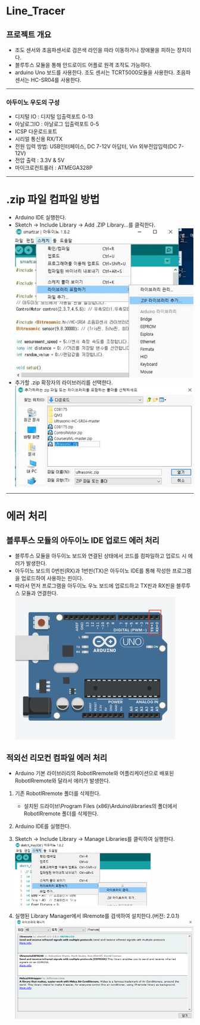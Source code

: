 # Line_Tracer

## 프로젝트 개요
* 조도 센서와 초음파센서로 검은색 라인을 따라 이동하거나 장애물을 피하는 장치이다.
* 블루투스 모듈을 통해 안드로이드 어플로 원격 조작도 가능하다.
* arduino Uno 보드를 사용한다. 조도 센서는 TCRT5000모듈을 사용한다. 초음파센서는 HC-SR04를 사용한다.

* * *

### 아두이노 우도의 구성
* 디지털 IO : 디지털 입출력포트 0-13
* 아날로그IO : 아날로그 입출력포트 0-5
* ICSP 다운로드포트
* 시리얼 통신용 RX/TX
* 전원 입력 방법: USB인터페이스, DC 7-12V 아답터, Vin 외부전압입력(DC 7-12V)
* 전압 출력 : 3.3V & 5V
* 마이크로컨트롤러 : ATMEGA328P

* * *

# .zip 파일 컴파일 방법
* Arduino IDE 실행한다.
* Sketch -> Include Library -> Add .ZIP Library...를 클릭한다.
![zip_screenshot1](./header_files/zip1.jpg)
* 추가할 .zip 확장자의 라이브러리를 선택한다.
![zip_screenshot2](./header_files/zip2.jpg)

* * *

# 에러 처리

## 블루투스 모듈의 아두이노 IDE 업로드 에러 처리
* 블루투스 모듈을 아두이노 보드와 연결된 상태에서 코드를 컴파일하고 업로드 시 에러가 발생한다.
* 아두이노 보드의 0번핀(RX)과 1번핀(TX)은 아두이노 IDE를 통해 작성한 프로그램을 업로드하여 사용하는 핀이다.
* 따라서 먼저 프로그램을 아두이노 우노 보드에 업로드하고 TX핀과 RX핀을 블루투스 모듈과 연결한다.
![bluetooth_screenshot1](./bluetooth/bluetooth_error.png)


## 적외선 리모컨 컴파일 에러 처리
* Arduino 기본 라이브러리의 RobotIRremote와 어플리케이션으로 배포된 RobotIRremote와 달라서 에러가 발생한다.
1. 기존 RobotIRremote 폴더를 삭제한다.
	* 설치된 드라이브\Program Files (x86)\Arduino\libraries의 폴더에서 RobotIRremote 폴더를 삭제한다.
2. Arduino IDE를 실행한다.

3. Sketch -> Include Library -> Manage Libraries를 클릭하여 실행한다.
![IRremote_screenshot1](./IRremote/remote1.png)

4. 실행된 Library Manager에서 IRremote를 검색하여 설치한다.(버전: 2.0.1)
![IRremote_screenshot2](./IRremote/remote2.png)

